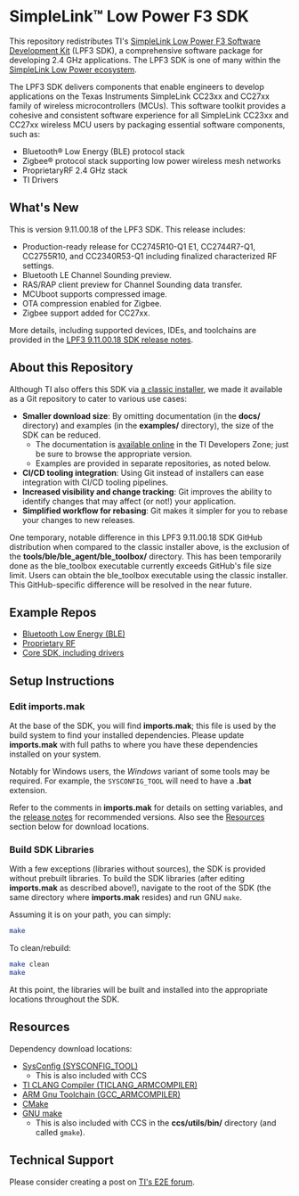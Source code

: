 # SimpleLink™ Low Power F3 SDK

This repository redistributes TI's [SimpleLink Low Power F3 Software Development
Kit](https://www.ti.com/tool/download/SIMPLELINK-LOWPOWER-F3-SDK) (LPF3 SDK), a
comprehensive software package for developing 2.4 GHz applications. The LPF3 SDK
is one of many within the [SimpleLink Low Power
ecosystem](https://www.ti.com/tool/SIMPLELINK-LOWPOWER-SDK).

The LPF3 SDK delivers components that enable engineers to develop applications
on the Texas Instruments SimpleLink CC23xx and CC27xx family of wireless
microcontrollers (MCUs). This software toolkit provides a cohesive and
consistent software experience for all SimpleLink CC23xx and CC27xx wireless MCU
users by packaging essential software components, such as:

* Bluetooth® Low Energy (BLE) protocol stack
* Zigbee® protocol stack supporting low power wireless mesh networks
* ProprietaryRF 2.4 GHz stack
* TI Drivers

## What's New

This is version 9.11.00.18 of the LPF3 SDK. This release includes:

* Production-ready release for CC2745R10-Q1 E1, CC2744R7-Q1, CC2755R10, and
  CC2340R53-Q1 including finalized characterized RF settings.
* Bluetooth LE Channel Sounding preview.
* RAS/RAP client preview for Channel Sounding data transfer.
* MCUboot supports compressed image.
* OTA compression enabled for Zigbee.
* Zigbee support added for CC27xx.

More details, including supported devices, IDEs, and toolchains are provided in
the [LPF3 9.11.00.18 SDK release notes][sdk release notes].

## About this Repository

Although TI also offers this SDK via [a classic
installer](https://www.ti.com/tool/download/SIMPLELINK-LOWPOWER-F3-SDK), we made
it available as a Git repository to cater to various use cases:

* **Smaller download size**: By omitting documentation (in the **docs/**
  directory) and examples (in the **examples/** directory), the size of the SDK
  can be reduced.
  * The documentation is [available online][sdk docs] in the TI Developers Zone;
    just be sure to browse the appropriate version.
  * Examples are provided in separate repositories, as noted below.
* **CI/CD tooling integration**: Using Git instead of installers can ease
  integration with CI/CD tooling pipelines.
* **Increased visibility and change tracking**: Git improves the ability to
  identify changes that may affect (or not!) your application.
* **Simplified workflow for rebasing**: Git makes it simpler for you to rebase
  your changes to new releases.

One temporary, notable difference in this LPF3 9.11.00.18 SDK GitHub
distribution when compared to the classic installer above, is the exclusion of
the **tools/ble/ble_agent/ble_toolbox/** directory. This has been temporarily
done as the ble_toolbox executable currently exceeds GitHub's file size limit.
Users can obtain the ble_toolbox executable using the classic installer. This
GitHub-specific difference will be resolved in the near future.

## Example Repos

* [Bluetooth Low Energy
  (BLE)](https://github.com/TexasInstruments/simplelink-ble5stack-examples)
* [Proprietary
  RF](https://github.com/TexasInstruments/simplelink-prop_rf-examples)
* [Core SDK, including
  drivers](https://github.com/TexasInstruments/simplelink-coresdk-examples)

## Setup Instructions

### Edit **imports.mak**

At the base of the SDK, you will find **imports.mak**; this file is used by the
build system to find your installed dependencies. Please update **imports.mak**
with full paths to where you have these dependencies installed on your system.

Notably for Windows users, the _Windows_ variant of some tools may be required.
For example, the `SYSCONFIG_TOOL` will need to have a **.bat** extension.

Refer to the comments in **imports.mak** for details on setting variables, and
the [release notes][sdk release notes] for recommended versions. Also see the
[Resources](#resources) section below for download locations.

### Build SDK Libraries

With a few exceptions (libraries without sources), the SDK is provided without
prebuilt libraries. To build the SDK libraries (after editing **imports.mak** as
described above!), navigate to the root of the SDK (the same directory where
**imports.mak** resides) and run GNU `make`.

Assuming it is on your path, you can simply:

```bash
make
```

To clean/rebuild:

```bash
make clean
make
```

At this point, the libraries will be built and installed into the appropriate
locations throughout the SDK.

## Resources

Dependency download locations:

* [SysConfig (SYSCONFIG_TOOL)][sysconfig download]
  * This is also included with CCS
* [TI CLANG Compiler (TICLANG_ARMCOMPILER)][ticlang download]
* [ARM Gnu Toolchain (GCC_ARMCOMPILER)][gcc download]
* [CMake](https://cmake.org/)
* [GNU make](https://www.gnu.org/software/make/)
  * This is also included with CCS in the **ccs/utils/bin/** directory (and
    called `gmake`).

## Technical Support

Please consider creating a post on [TI's E2E forum](https://e2e.ti.com).

[sdk release notes]: https://dev.ti.com/tirex/explore/node?node=A__ADMjnimJ4C5BfFnmM3X-jg__com.ti.SIMPLELINK_LOWPOWER_F3_SDK__58mgN04__9.11.00.18
[sdk docs]: https://dev.ti.com/tirex/explore/node?node=A__AHaph7YfvcrVy2cDlmb4sQ__com.ti.SIMPLELINK_LOWPOWER_F3_SDK__58mgN04__9.11.00.18
[sysconfig download]: https://www.ti.com/tool/SYSCONFIG
[ticlang download]: https://www.ti.com/tool/download/ARM-CGT-CLANG
[gcc download]: https://developer.arm.com/downloads/-/arm-gnu-toolchain-downloads
